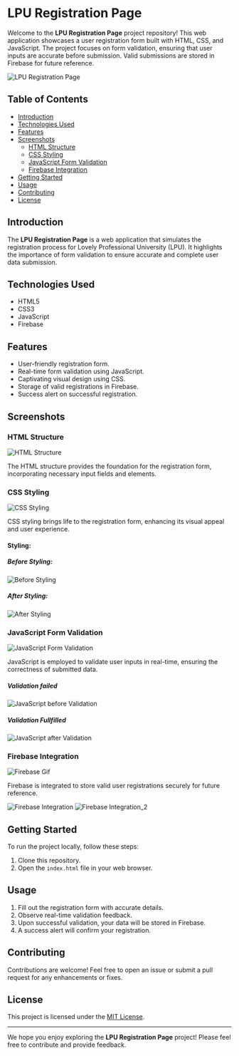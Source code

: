# LPU Registration Page

Welcome to the **LPU Registration Page** project repository! This web application showcases a user registration form built with HTML, CSS, and JavaScript. The project focuses on form validation, ensuring that user inputs are accurate before submission. Valid submissions are stored in Firebase for future reference.

![LPU Registration Page](Screenshot/main.png)

## Table of Contents

- [Introduction](#introduction)
- [Technologies Used](#technologies-used)
- [Features](#features)
- [Screenshots](#screenshots)
  - [HTML Structure](#html-structure)
  - [CSS Styling](#css-styling)
  - [JavaScript Form Validation](#javascript-form-validation)
  - [Firebase Integration](#firebase-integration)
- [Getting Started](#getting-started)
- [Usage](#usage)
- [Contributing](#contributing)
- [License](#license)

## Introduction

The **LPU Registration Page** is a web application that simulates the registration process for Lovely Professional University (LPU). It highlights the importance of form validation to ensure accurate and complete user data submission.

## Technologies Used

- HTML5
- CSS3
- JavaScript
- Firebase

## Features

- User-friendly registration form.
- Real-time form validation using JavaScript.
- Captivating visual design using CSS.
- Storage of valid registrations in Firebase.
- Success alert on successful registration.

## Screenshots

### HTML Structure

![HTML Structure](Screenshot/HTML.png)

The HTML structure provides the foundation for the registration form, incorporating necessary input fields and elements.

### CSS Styling

![CSS Styling](Screenshot/Css.png)

CSS styling brings life to the registration form, enhancing its visual appeal and user experience.

#### Styling:

##### Before Styling:

![Before Styling](Screenshot/before.png)

##### After Styling:
![After Styling](Screenshot/after.png)


### JavaScript Form Validation

![JavaScript Form Validation](Screenshot/Validation_before.png)

JavaScript is employed to validate user inputs in real-time, ensuring the correctness of submitted data.

##### Validation failed

![JavaScript before Validation](Screenshot/Validation_before.png)

##### Validation Fullfilled

![JavaScript after Validation](Screenshot/Validation_after.png)


### Firebase Integration

![Firebase Gif](Screenshot/firebase_gif.gif)

Firebase is integrated to store valid user registrations securely for future reference.

![Firebase Integration](Screenshot/Firebase.png)
![Firebase Integration_2](Screenshot/.png)

## Getting Started

To run the project locally, follow these steps:

1. Clone this repository.
2. Open the `index.html` file in your web browser.

## Usage

1. Fill out the registration form with accurate details.
2. Observe real-time validation feedback.
3. Upon successful validation, your data will be stored in Firebase.
4. A success alert will confirm your registration.

## Contributing

Contributions are welcome! Feel free to open an issue or submit a pull request for any enhancements or fixes.

## License

This project is licensed under the [MIT License](LICENSE).

---

We hope you enjoy exploring the **LPU Registration Page** project! Please feel free to contribute and provide feedback.
